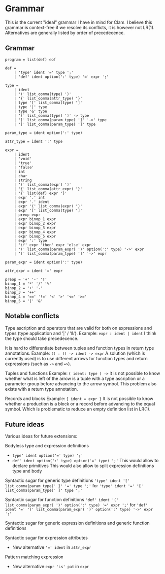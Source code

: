 # Grammar

This is the current "ideal" grammar I have in mind for Clam. I believe this grammar is context-free if we resolve its conflicts, it is however not LR(1). Alternatives are generally listed by order of precedecence.

## Grammar

```
program = list(def) eof

def =
    | 'type' ident '=' type ';'
    | 'def' ident option(':' type) '=' expr ';'

type =
    | ident
    | '(' list_comma(type) ')'
    | '{' list_comma(attr_type) '}'
    | type '[' list_comma(type) ']'
    | type '|' type
    | type '&' type
    | '(' list_comma(type) ')' -> type
    | '[' list_comma(param_type) ']' '->' type
    | '[' list_comma(param_type) ']' type

param_type = ident option(':' type)

attr_type = ident ':' type

expr =
    | ident
    | 'void'
    | 'true'
    | 'false'
    | int
    | char
    | string
    | '(' list_comma(expr) ')'
    | '{' list_comma(attr_expr) '}'
    | '{' list(def) expr '}'
    | expr '.' int
    | expr '.' ident
    | expr '(' list_comma(expr) ')'
    | expr '[' list_comma(type) ']'
    | preop expr
    | expr binop_1 expr
    | expr binop_2 expr
    | expr binop_3 expr
    | expr binop_4 expr
    | expr binop_5 expr
    | expr ':' type
    | 'if' expr 'then' expr 'else' expr
    | '(' list_comma(param_expr) ')' option(':' type) '->' expr
    | '[' list_comma(param_type) ']' '->' expr

param_expr = ident option(':' type)

attr_expr = ident '=' expr

preop = '+' '-' '!'
binop_1 = '*' '/' '%'
binop_2 = '+' '-'
binop_3 = '++'
binop_4 = '==' '!=' '<' '>' '<=' '>='
binop_5 = '|' '&'
```

## Notable conflicts

Type ascription and operators that are valid for both on expressions and types (type application and '|' / '&').
Example: `expr : ident | ident`
I think the type should take precedecence.

It is hard to differentiate between tuples and function types in return type annotations.
Example: `() : () -> ident -> expr`
A solution (which is currently used) is to use different arrows for function types and return expressions (such as `->` and `=>`).

Tuples and functions
Example: `( ident: type ) ->`
It is not possible to know whether what is left of the arrow is a tuple with a type ascription or a parameter group before advancing to the arrow symbol. This problem also exists with a return type annotation.

Records and blocks
Example: `{ ident = expr }`
It is not possible to know whether a production is a block or a record before advancing to the equal symbol. Which is problematic to reduce an empty definition list in LR(1).

## Future ideas

Various ideas for future extensions:

Bodyless type and expression definitions
- `type' ident option('=' type) ';'`
- `def' ident option(':' type) option('=' type) ';'`
This would allow to declare primitives
This would also allow to split expression definitions type and body

Syntactic sugar for generic type definitions
`'type' ident '[' list_comma(param_type)' ]' '=' type ';'` for `'type' ident '=' '[' list_comma(param_type)' ]' type ';'`

Syntactic sugar for function definitions
`'def' ident '(' list_comma(param_expr) ')' option(':' type) '=' expr ';'` for `'def' ident '=' '(' list_comma(param_expr) ')' option(':' type) '->' expr ';'`

Syntactic sugar for generic expression definitions and generic function definitions

Syntactic sugar for expression attributes
- New alternative `'=' ident` in `attr_expr`

Pattern matching expression
- New alternative `expr 'is' pat` in `expr`
